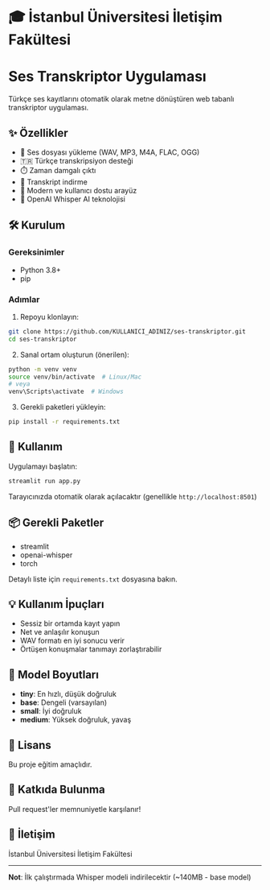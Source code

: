 # 🎓 İstanbul Üniversitesi İletişim Fakültesi
# Ses Transkriptor Uygulaması

Türkçe ses kayıtlarını otomatik olarak metne dönüştüren web tabanlı transkriptor uygulaması.

## ✨ Özellikler

- 🎤 Ses dosyası yükleme (WAV, MP3, M4A, FLAC, OGG)
- 🇹🇷 Türkçe transkripsiyon desteği
- ⏱️ Zaman damgalı çıktı
- 💾 Transkript indirme
- 🎨 Modern ve kullanıcı dostu arayüz
- 🚀 OpenAI Whisper AI teknolojisi

## 🛠️ Kurulum

### Gereksinimler

- Python 3.8+
- pip

### Adımlar

1. Repoyu klonlayın:
```bash
git clone https://github.com/KULLANICI_ADINIZ/ses-transkriptor.git
cd ses-transkriptor
```

2. Sanal ortam oluşturun (önerilen):
```bash
python -m venv venv
source venv/bin/activate  # Linux/Mac
# veya
venv\Scripts\activate  # Windows
```

3. Gerekli paketleri yükleyin:
```bash
pip install -r requirements.txt
```

## 🚀 Kullanım

Uygulamayı başlatın:
```bash
streamlit run app.py
```

Tarayıcınızda otomatik olarak açılacaktır (genellikle `http://localhost:8501`)

## 📦 Gerekli Paketler

- streamlit
- openai-whisper
- torch

Detaylı liste için `requirements.txt` dosyasına bakın.

## 💡 Kullanım İpuçları

- Sessiz bir ortamda kayıt yapın
- Net ve anlaşılır konuşun
- WAV formatı en iyi sonucu verir
- Örtüşen konuşmalar tanımayı zorlaştırabilir

## 🎯 Model Boyutları

- **tiny**: En hızlı, düşük doğruluk
- **base**: Dengeli (varsayılan)
- **small**: İyi doğruluk
- **medium**: Yüksek doğruluk, yavaş

## 📝 Lisans

Bu proje eğitim amaçlıdır.

## 🤝 Katkıda Bulunma

Pull request'ler memnuniyetle karşılanır!

## 📧 İletişim

İstanbul Üniversitesi İletişim Fakültesi

---

**Not**: İlk çalıştırmada Whisper modeli indirilecektir (~140MB - base model)